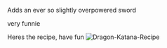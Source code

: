 Adds an ever so slightly overpowered sword

very funnie

Heres the recipe, have fun
![Dragon-Katana-Recipe](https://github.com/braban/Dragon-Katana/assets/98791492/2e467a5f-b1d6-4ffa-a1ca-1422946304fa)
